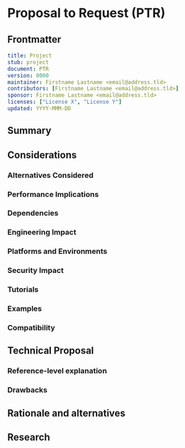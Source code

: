 # Proposal to Request (PTR)
[PTR]: #PTR

## Frontmatter
[frontmatter]: #frontmatter
```yaml
title: Project
stub: project
document: PTR
version: 0000
maintainer: Firstname Lastname <email@address.tld>
contributors: [Firstname Lastname <email@address.tld>]
sponsor: Firstname Lastname <email@address.tld>
licenses: ["License X", "License Y"]
updated: YYYY-MMM-DD
```

<!--
A Proposal to Request is an answer to a Request For Proposals that
-->

## Summary
[summary]: #summary
<!--
Short summary of this document.
-->

## Considerations
[considerations]: #considerations
<!--
There are always important considerations for every proposal. Please use this
opportunity to think about this proposal from all the perspectives below.
-->

### Alternatives Considered
[alternatives]: #alternatives
<!--
List of other approaches.
-->

### Performance Implications
[performance]: #performance
<!--
Honest analysis of performance implications.
-->

### Dependencies
[dependencies]: #dependencies
<!--
New dependencies introduced.
-->

### Engineering Impact
[engineering-impact]: #engineering-impact
<!--
- How will engineering be impacted?
- Are there other projects that need to be adapted?
-->

### Platforms and Environments
[platforms]: #platforms
<!--
What platforms and environments will this address?
-->

### Security Impact
[security]: #security
<!--
Are there any known impacts (positive or negative) regarding the security posture?
-->

### Tutorials
[tutorials]: #tutorials
<!--
Are there tutorials that help illustrate this?
-->

### Examples
[examples]: #examples
<!--
Are there examples of this in the wild? If so, please don't just give a link,
also write a very brief analysis
-->

### Compatibility
[compatibility]: #compatibility
<!--
Are there compatibility concerns?
-->

## Technical Proposal
[technical-proposal]: #technical-proposal
<!--
Introduce and explain the technical proposal
-->

### Reference-level explanation
[reference-level-explanation]: #reference-level-explanation
<!--
This is the technical portion of the RFC. Explain the design in sufficient detail that:

- Its interaction with other features is clear.
- It is reasonably clear how the feature would be implemented.
- Corner cases are dissected by example.

The section should return to the examples given in the previous section, and explain more fully how the detailed proposal makes those examples work.
-->

### Drawbacks
[drawbacks]: #drawbacks
<!--
- Why should we *not* do this?
- Does it introduce new risks?
- Will it introduce architectural debt?
-->

## Rationale and alternatives
[rationale-and-alternatives]: #rationale-and-alternatives
<!--
- Why is this design the best in the space of possible designs?
- What other designs have been considered and what is the rationale for not choosing them?
- What is the impact of not doing this?
-->

## Research
[research]: #research
<!--
Please collect all relevant research links to repositories, issues and papers
-->
